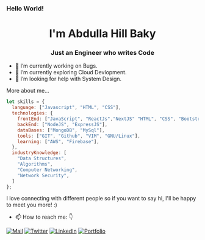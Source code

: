 ### Hello World!

<h1 align="center">I'm Abdulla Hill Baky</h1>
<h3 align="center">Just an Engineer who writes Code</h3>

- 🔭 I’m currently working on Bugs.
- 🌱 I’m currently exploring Cloud Devlopment.
- 🤔 I’m looking for help with System Design.

 
More about me...
```javascript
let skills = {
  language: ["Javascript", "HTML", "CSS"],
  technologies: {
    frontEnd: ["JavaScript", "ReactJs","NextJS" "HTML", "CSS", "Bootstrap"],
    backEnd: ["NodeJS", "ExpressJS"],
    dataBases: ["MongoDB", "MySql"],
    tools: ["GIT", "Github", "VIM", "GNU/Linux"],
    learning: ["AWS", "Firebase"],
  },
  industryKnowledge: [
    "Data Structures",
    "Algorithms",
    "Computer Networking",
    "Network Security",
  ]
};

```

I love connecting with different people so if you want to say hi, I'll be happy to meet you more! :)
- 📫 How to reach me: 👇


[![Mail](https://img.shields.io/badge/-MAIL-D14836?style=for-the-badge&logo=gmail&logoColor=white)](mailto:ahillbaky@zohomail.in)
[![Twitter](https://img.shields.io/badge/-Twitter-2CA5E0?style=for-the-badge&logo=twitter&logoColor=white)](https://twitter.com/hillbyte)
[![LinkedIn](https://img.shields.io/badge/-LINKEDIN-0077B5?style=for-the-badge&logo=linkedin&logoColor=white)](https://www.linkedin.com/in/hillbyte/)
[![Portfolio](https://img.shields.io/badge/-Portfolio-000000?style=for-the-badge&logo=react&logoColor=white)](https://ahb.deskcloud.tech)

<!--
- 🔭 I’m currently working on ...
- 🌱 I’m currently learning ...
- 👯 I’m looking to collaborate on ...
- 🤔 I’m looking for help with ...
- 💬 Ask me about ...
- 📫 How to reach me: ...
- 😄 Pronouns: ...
- ⚡ Fun fact: ...
- 💬 Ask me about Tech, Story.

-->


